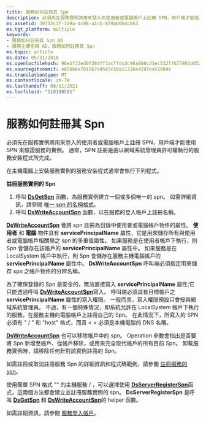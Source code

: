 ```yaml
---
title: 服務如何註冊其 Spn
description: 必須先在服務實例將用來登入的使用者或電腦帳戶上註冊 SPN，用戶端才能使用 SPN 來驗證服務的實例。
ms.assetid: 39712c1f-3a9a-4c98-a1cb-879ab0b4cb63
ms.tgt_platform: multiple
keywords:
- 服務如何註冊其 Spn AD
- 服務主體名稱 AD，服務如何註冊其 Spn
ms.topic: article
ms.date: 05/31/2018
ms.openlocfilehash: 96ebf33ed0f28dff3acffdcdc96a880c21ec532ff677801dd52ac1801f44c80e
ms.sourcegitcommit: e858bbe701567d4583c50a11326e42d7ea51804b
ms.translationtype: MT
ms.contentlocale: zh-TW
ms.lasthandoff: 08/11/2021
ms.locfileid: "118188581"
---
```

# <a name="how-a-service-registers-its-spns"></a>服務如何註冊其 Spn

必須先在服務實例將用來登入的使用者或電腦帳戶上註冊 SPN，用戶端才能使用 SPN 來驗證服務的實例。 通常，SPN 註冊是由以網域系統管理員許可權執行的服務安裝程式所完成。

在主機電腦上安裝服務實例的服務安裝程式通常會執行下列程式。

**註冊服務實例的 Spn**

1.  呼叫 [**DsGetSpn**](/windows/desktop/api/Ntdsapi/nf-ntdsapi-dsgetspna) 函數，為服務實例建立一個或多個唯一的 spn。 如需詳細資訊，請參閱 [唯一 spn 的名稱格式](name-formats-for-unique-spns.md)。
2.  呼叫 [**DsWriteAccountSpn**](/windows/desktop/api/Ntdsapi/nf-ntdsapi-dswriteaccountspna) 函數，以在服務的登入帳戶上註冊名稱。

[**DsWriteAccountSpn**](/windows/desktop/api/Ntdsapi/nf-ntdsapi-dswriteaccountspna) 會將 spn 註冊為目錄中使用者或電腦帳戶物件的屬性。 **使用者** 和 **電腦** 物件具有 **servicePrincipalName** 屬性，它是用來儲存所有與使用者或電腦帳戶相關聯之 spn 的多重值屬性。 如果服務是在使用者帳戶下執行，則 Spn 會儲存在該帳戶的 **servicePrincipalName** 屬性中。 如果服務是在 LocalSystem 帳戶中執行，則 Spn 會儲存在服務主機電腦帳戶的 **servicePrincipalName** 屬性中。 **DsWriteAccountSpn** 呼叫端必須指定用來儲存 spn 之帳戶物件的分辨名稱。

為了確保登錄的 Spn 是安全的，無法直接寫入 **servicePrincipalName** 屬性;它只能透過呼叫 [**DsWriteAccountSpn**](/windows/desktop/api/Ntdsapi/nf-ntdsapi-dswriteaccountspna)寫入。 呼叫端必須具有目標帳戶之 **servicePrincipalName** 屬性的寫入權限。 一般而言，寫入權限預設只會授與網域系統管理員。 不過，有一個特殊情況，即系統允許在 LocalSystem 帳戶下執行的服務，在服務主機的電腦帳戶上註冊自己的 Spn。 在此情況下，所寫入的 SPN 必須有 " <service class> / <host> " 和 "host" 格式，而且 &lt; &gt; 必須是本機電腦的 DNS 名稱。

[**DsWriteAccountSpn**](/windows/desktop/api/Ntdsapi/nf-ntdsapi-dswriteaccountspna) 也可以移除帳戶中的 spn。 Operation 參數會指出是否要將 Spn 新增至帳戶、從帳戶移除，或用來完全取代帳戶的所有目前 Spn。 卸載服務實例時，請移除任何針對該實例註冊的 Spn。

如需註冊或取消註冊服務 Spn 的詳細資訊和程式碼範例，請參閱 [註冊服務的 spn](registering-the-spns-for-a-service.md)。

使用簡單 SPN 格式 "" 的主機服務 <service class> / <host> ，可以選擇使用 [**DsServerRegisterSpn**](/windows/desktop/api/Ntdsapi/nf-ntdsapi-dsserverregisterspna)函式，這兩個方法都會建立並註冊服務實例的 spn。 **DsServerRegisterSpn** 是呼叫 [**DsGetSpn**](/windows/desktop/api/Ntdsapi/nf-ntdsapi-dsgetspna) 和 [**DsWriteAccountSpn**](/windows/desktop/api/Ntdsapi/nf-ntdsapi-dswriteaccountspna)的 helper 函數。

如需詳細資訊，請參閱 [服務登入帳戶](service-logon-accounts.md)。

 

 




